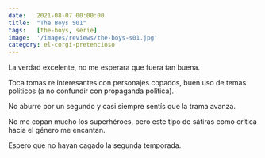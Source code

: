 ```yaml
---
date:   2021-08-07 00:00:00
title:  "The Boys S01"
tags:   [the-boys, serie]
image:  '/images/reviews/the-boys-s01.jpg'
category: el-corgi-pretencioso
---
```

La verdad excelente, no me esperara que fuera tan buena.

Toca tomas re interesantes con personajes copados, buen uso de temas políticos (a no confundir con propaganda política).

No aburre por un segundo y casi siempre sentís que la trama avanza.

No me copan mucho los superhéroes, pero este tipo de sátiras como crítica hacia el género me encantan.

Espero que no hayan cagado la segunda temporada.
